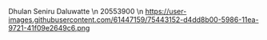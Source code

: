 Dhulan Seniru Daluwatte \n
20553900 \n
https://user-images.githubusercontent.com/61447159/75443152-d4dd8b00-5986-11ea-9721-41f09e2649c6.png
